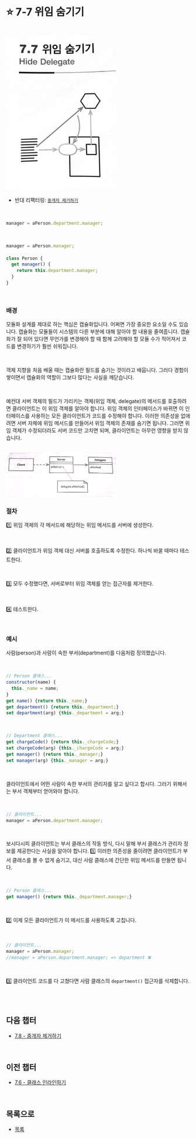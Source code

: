 # :star: 7-7 위임 숨기기

<br>

<img src="../../Images/07_07_image.jpeg" width="300px">

- 반대 리팩터링: [`중개자 제거하기`](https://github.com/Esoolgnah/Summary_of_Refactoring_2nd_Edition/blob/main/Notes/07_캡슐화/07_08_중개자_제거하기.md)

<br>

```js
manager = aPerson.department.manager;
```

<br>

```js
manager = aPerson.manager;

class Person {
  get manager() {
    return this.department.manager;
  }
}
```

<br>

### 배경

모듈화 설계를 제대로 하는 핵심은 캡슐화입니다. 어쩌면 가장 중요한 요소일 수도 있습니다. 캡슐화는 모듈들이 시스템의 다른 부분에 대해 알아야 할 내용을 줄여줍니다. 캡슐화가 잘 되어 있다면 무언가를 변경해야 할 때 함께 고려해야 할 모듈 수가 적어져서 코드를 변경하기가 훨씬 쉬워집니다.

<br>

객체 지향을 처음 배울 때는 캡슐화란 필드를 숨기는 것이라고 배웁니다. 그러다 경험이 쌓이면서 캡슐화의 역할이 그보다 많다는 사실을 깨닫습니다.

<br>

예컨대 서버 객체의 필드가 가리키는 객체(위임 객체, delegate)의 메서드를 호출하려면 클라이언트는 이 위임 객체를 알아야 합니다. 위임 객체의 인터페이스가 바뀌면 이 인터페이스를 사용하는 모든 클라이언트가 코드를 수정해야 합니다. 이러한 의존성을 없애려면 서버 자체에 위임 메서드를 만들어서 위임 객체의 존재를 숨기면 됩니다. 그러면 위임 객체가 수정되더라도 서버 코드만 고치면 되며, 클라이언트는 아무런 영향을 받지 않습니다.

<br>

<img src="../../Images/07_07_image_2.jpeg" width="300px">

<br>

### 절차

1️⃣ 위임 객체의 각 메서드에 해당하는 위임 메서드를 서버에 생성한다.

<br>

2️⃣ 클라이언트가 위임 객체 대신 서버를 호출하도록 수정한다. 하나씩 바꿀 때마다 테스트한다.

<br>

3️⃣ 모두 수정했다면, 서버로부터 위임 객체를 얻는 접근자를 제거한다.

<br>

4️⃣ 테스트한다.

<br>

### 예시

사람(person)과 사람이 속한 부서(department)를 다음처럼 정의했습니다.

<br>

```js
// Person 클래스...
constructor(name) {
  this._name = name;
}
get name() {return this._name;}
get department() {return this._department;}
set department(arg) {this._department = arg;}
```

<br>

```js
// Department 클래스...
get chargeCode() {return this._chargeCode;}
set chargeCode(arg) {this._chargeCode = arg;}
get manager() {return this._manager;}
set manager(arg) {this._manager = arg;}
```

<br>

클라이언트에서 어떤 사람이 속한 부서의 관리자를 알고 싶다고 합시다. 그러기 위해서는 부서 객체부터 얻어와야 합니다.

<br>

```js
// 클라이언트...
manager = aPerson.department.manager;
```

<br>

보시다시피 클라이언트는 부서 클래스의 작동 방식, 다시 말해 부서 클래스가 관리자 정보를 제공한다는 사실을 알아야 합니다. 1️⃣ 이러한 의존성을 줄이려면 클라이언트가 부서 클래스를 볼 수 없게 숨기고, 대신 사람 클래스에 간단한 위임 메서드를 만들면 됩니다.

<br>

```js
// Person 클래스...
get manager() {return this._department.manager;}
```

<br>

2️⃣ 이제 모든 클라이언트가 이 메서드를 사용하도록 고칩니다.

<br>

```js
// 클라이언트...
manager = aPerson.manager;
//manager = aPerson.department.manager; => department ❌
```

<br>

3️⃣ 클라이언트 코드를 다 고쳤다면 사람 클래스의 `department()` 접근자를 삭제합니다.

<br>

<br>

## 다음 챕터

- [7.8 - 중개자 제거하기](https://github.com/Esoolgnah/Summary_of_Refactoring_2nd_Edition/blob/main/Notes/07_캡슐화/07_08_중개자_제거하기.md)

<br>

## 이전 챕터

- [7.6 - 클래스 인라인하기](https://github.com/Esoolgnah/Summary_of_Refactoring_2nd_Edition/blob/main/Notes/07_캡슐화/07_06_클래스_인라인하기.md)

<br>

## 목록으로

- [목록](https://github.com/Esoolgnah/Summary_of_Refactoring_2nd_Edition/blob/main/Notes/07_캡슐화/07_00_캡슐화.md)
